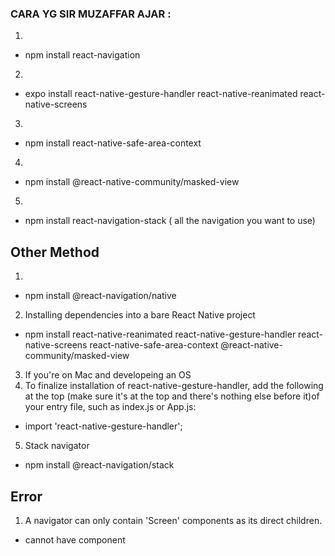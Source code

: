 ### CARA YG SIR MUZAFFAR AJAR :
1. 
- npm install react-navigation
2. 
- expo install react-native-gesture-handler react-native-reanimated react-native-screens
3. 
- npm install react-native-safe-area-context
4. 
- npm install @react-native-community/masked-view
5. 
- npm install react-navigation-stack ( all the navigation you want to use)

## Other Method
1. 
- npm install @react-navigation/native
2. Installing dependencies into a bare React Native project
- npm install react-native-reanimated react-native-gesture-handler react-native-screens react-native-safe-area-context @react-native-community/masked-view
3. If you're on Mac and developeing an OS
4. To finalize installation of react-native-gesture-handler, add the following at the top 
(make sure it's at the top and there's nothing else before it)of your entry file, such as index.js or App.js:
- import 'react-native-gesture-handler';
5. Stack navigator
- npm install @react-navigation/stack


## Error
1. A navigator can only contain 'Screen' components as its direct children.
-  cannot have <View> component